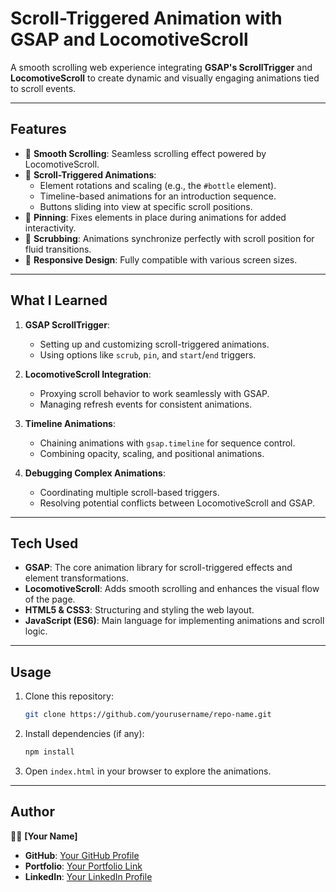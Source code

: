 # Scroll-Triggered Animation with GSAP and LocomotiveScroll

A smooth scrolling web experience integrating **GSAP's ScrollTrigger** and **LocomotiveScroll** to create dynamic and visually engaging animations tied to scroll events.

---

## Features

- 🌟 **Smooth Scrolling**: Seamless scrolling effect powered by LocomotiveScroll.  
- 🎯 **Scroll-Triggered Animations**: 
  - Element rotations and scaling (e.g., the `#bottle` element).  
  - Timeline-based animations for an introduction sequence.  
  - Buttons sliding into view at specific scroll positions.  
- 📌 **Pinning**: Fixes elements in place during animations for added interactivity.  
- 🔄 **Scrubbing**: Animations synchronize perfectly with scroll position for fluid transitions.  
- 📱 **Responsive Design**: Fully compatible with various screen sizes.

---

## What I Learned

1. **GSAP ScrollTrigger**:  
   - Setting up and customizing scroll-triggered animations.  
   - Using options like `scrub`, `pin`, and `start`/`end` triggers.  

2. **LocomotiveScroll Integration**:  
   - Proxying scroll behavior to work seamlessly with GSAP.  
   - Managing refresh events for consistent animations.  

3. **Timeline Animations**:  
   - Chaining animations with `gsap.timeline` for sequence control.  
   - Combining opacity, scaling, and positional animations.

4. **Debugging Complex Animations**:  
   - Coordinating multiple scroll-based triggers.  
   - Resolving potential conflicts between LocomotiveScroll and GSAP.

---

## Tech Used

- **GSAP**: The core animation library for scroll-triggered effects and element transformations.  
- **LocomotiveScroll**: Adds smooth scrolling and enhances the visual flow of the page.  
- **HTML5 & CSS3**: Structuring and styling the web layout.  
- **JavaScript (ES6)**: Main language for implementing animations and scroll logic.

---

## Usage

1. Clone this repository:  
   ```bash
   git clone https://github.com/yourusername/repo-name.git
   ```

2. Install dependencies (if any):  
   ```bash
   npm install
   ```

3. Open `index.html` in your browser to explore the animations.  

---

## Author

👨‍💻 **[Your Name]**  
- **GitHub**: [Your GitHub Profile](https://github.com/yourusername)  
- **Portfolio**: [Your Portfolio Link](https://yourportfolio.com)  
- **LinkedIn**: [Your LinkedIn Profile](https://linkedin.com/in/yourprofile)  
